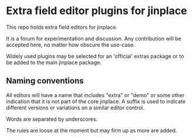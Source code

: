# Extra field editor plugins for jinplace 

This repo holds extra field editors for jinplace.

It is a forum for experimentation and discussion. Any contribution
will be accepted here, no matter how obscure the use-case.

Widely used plugins may be selected for an 'official' extras package or
to be added to the main jinplace package.

## Naming conventions 

All editors will have a name that includes "extra" or "demo" or some
other indication that it is not part of the core jinplace.
A suffix is used to indicate different versions or variations on a
similar editor control.

Words are separated by underscores.

The rules are loose at the moment but may firm up as more are added.
